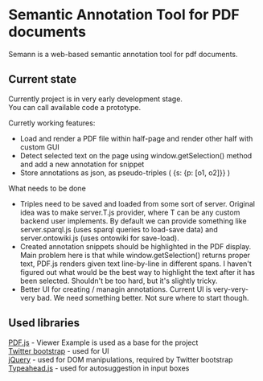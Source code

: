 # Semantic Annotation Tool for PDF documents

Semann is a web-based semantic annotation tool for pdf documents. 

## Current state

Currently project is in very early development stage.  
You can call available code a prototype.  

Curretly working features:  
- Load and render a PDF file within half-page and render other half with custom GUI
- Detect selected text on the page using window.getSelection() method and add a new annotation for snippet
- Store annotations as json, as pseudo-triples ( {s: {p: [o1, o2]}} )

What needs to be done
- Triples need to be saved and loaded from some sort of server.
Original idea was to make server.T.js provider, where T can be any custom backend user implements.
By default we can provide something like server.sparql.js (uses sparql queries to load-save data) and server.ontowiki.js (uses ontowiki for save-load).
- Created annotation snippets should be highlighted in the PDF display.
Main problem here is that while window.getSelection() returns proper text, PDF.js renders given text line-by-line in different spans.
I haven't figured out what would be the best way to highlight the text after it has been selected.
Shouldn't be too hard, but it's slightly tricky.
- Better UI for creating / managin annotations.
Current UI is very-very-very bad. We need something better. Not sure where to start though.

## Used libraries

[PDF.js](http://mozilla.github.io/pdf.js/) - Viewer Example is used as a base for the project  
[Twitter bootstrap](http://getbootstrap.com/) - used for UI  
[jQuery](http://jquery.com/) - used for DOM manipulations, required by Twitter bootstrap  
[Typeahead.js](https://github.com/twitter/typeahead.js) - used for autosuggestion in input boxes  
